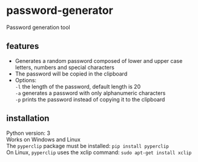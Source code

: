 # password-generator
Password generation tool
## features
* Generates a random password composed of lower and upper case letters, numbers and special characters
* The password will be copied in the clipboard
* Options:  
`-l` the length of the password, default length is 20  
`-a` generates a password with only alphanumeric characters  
`-p` prints the password instead of copying it to the clipboard
## installation
Python version: 3  
Works on Windows and Linux  
The `pyperclip` package must be installed: `pip install pyperclip`  
On Linux, `pyperclip` uses the xclip command: `sudo apt-get install xclip`
